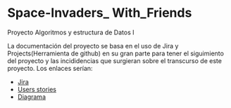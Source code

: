 # Space-Invaders_ With_Friends

Proyecto Algoritmos y estructura de Datos I

La documentación del proyecto se basa en el uso de Jira y Projects(Herramienta de github) en su gran parte para tener el siguimiento del proyecto y las incididencias que surgieran sobre el transcurso de este proyecto. Los enlaces serían:

* [Jira](https://spaceinvaderstec.atlassian.net/jira/software/projects/ISO/boards/3)
* [Users stories](https://github.com/Nachxx22/II-Proyecto_Space-Invaders-Online/projects/1)
* [Diagrama](https://github.com/Nachxx22/II-Proyecto_Space-Invaders-Online/blob/Pages/Diagrama%20SpaceInvaders_With_Friends.pdf)
